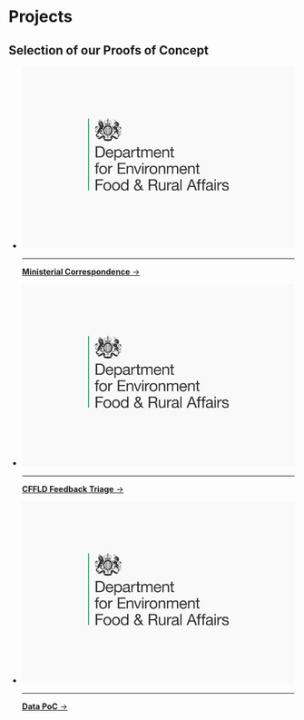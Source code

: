 # Projects

## Selection of our Proofs of Concept

<div class="grid cards" markdown>

-   [![image](../images/projects/defra.png)](./mcu.md)

    ---

    [__Ministerial Correspondence__ →](./mcu.md)

-   [![image](../images/projects/defra.png)](./cffld.md)

    ---

    [__CFFLD Feedback Triage__ →](./cffld.md)
    
-   [![image](../images/projects/defra.png)](./data-poc.md)

    ---

    [__Data PoC__ →](./data-poc.md)

</div>